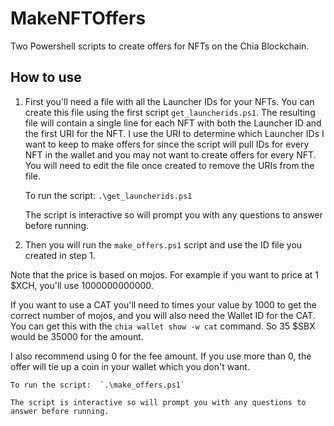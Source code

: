 # MakeNFTOffers
Two Powershell scripts to create offers for NFTs on the Chia Blockchain. 

## How to use

1. First you'll need a file with all the Launcher IDs for your NFTs. You can create this file using the first script `get_launcherids.ps1`. The resulting file will contain a single line for each NFT with both the Launcher ID and the first URI for the NFT. I use the URI to determine which Launcher IDs I want to keep to make offers for since the script will pull IDs for every NFT in the wallet and you may not want to create offers for every NFT. You will need to edit the file once created to remove the URIs from the file. 

	To run the script:  `.\get_launcherids.ps1`
	
	The script is interactive so will prompt you with any questions to answer before running.

2. Then you will run the `make_offers.ps1` script and use the ID file you created in step 1. 

Note that the price is based on mojos. For example if you want to price at 1 $XCH, you'll use 1000000000000. 

If you want to use a CAT you'll need to times your value by 1000 to get the correct number of mojos, and you will also need the Wallet ID for the CAT. You can get this with the `chia wallet show -w cat` command.
So 35 $SBX would be 35000 for the amount. 

I also recommend using 0 for the fee amount. If you use more than 0, the offer will tie up a coin in your wallet which you don't want.

	To run the script:  `.\make_offers.ps1`
	
	The script is interactive so will prompt you with any questions to answer before running.
